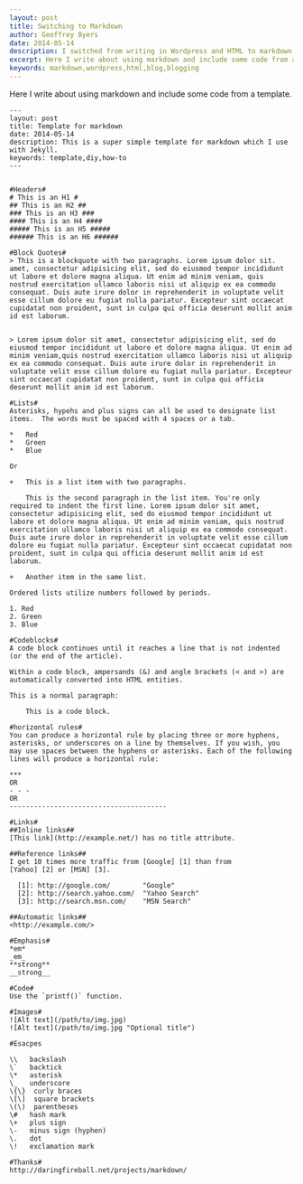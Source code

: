 ```yaml
---
layout: post
title: Switching to Markdown
author: Geoffrey Byers
date: 2014-05-14
description: I switched from writing in Wordpress and HTML to markdown.
excerpt: Here I write about using markdown and include some code from a template.
keywords: markdown,wordpress,html,blog,blogging
---
```


Here I write about using markdown and include some code from a template.

	---
	layout: post
	title: Template for markdown
	date: 2014-05-14
	description: This is a super simple template for markdown which I use with Jekyll.
	keywords: template,diy,how-to
	---


	#Headers#
	# This is an H1 #
	## This is an H2 ##
	### This is an H3 ###
	#### This is an H4 ####
	##### This is an H5 #####
	###### This is an H6 ######

	#Block Quotes#
	> This is a blockquote with two paragraphs. Lorem ipsum dolor sit. amet, consectetur adipisicing elit, sed do eiusmod tempor incididunt ut labore et dolore magna aliqua. Ut enim ad minim veniam, quis nostrud exercitation ullamco laboris nisi ut aliquip ex ea commodo consequat. Duis aute irure dolor in reprehenderit in voluptate velit esse cillum dolore eu fugiat nulla pariatur. Excepteur sint occaecat cupidatat non proident, sunt in culpa qui officia deserunt mollit anim id est laborum.


	> Lorem ipsum dolor sit amet, consectetur adipisicing elit, sed do eiusmod tempor incididunt ut labore et dolore magna aliqua. Ut enim ad minim veniam,quis nostrud exercitation ullamco laboris nisi ut aliquip ex ea commodo consequat. Duis aute irure dolor in reprehenderit in voluptate velit esse cillum dolore eu fugiat nulla pariatur. Excepteur sint occaecat cupidatat non proident, sunt in culpa qui officia deserunt mollit anim id est laborum.

	#Lists#
	Asterisks, hypehs and plus signs can all be used to designate list items.  The words must be spaced with 4 spaces or a tab.

	*   Red
	*   Green
	*   Blue

	Or 

	+   This is a list item with two paragraphs.

	    This is the second paragraph in the list item. You're only required to indent the first line. Lorem ipsum dolor sit amet, consectetur adipisicing elit, sed do eiusmod tempor incididunt ut labore et dolore magna aliqua. Ut enim ad minim veniam, quis nostrud exercitation ullamco laboris nisi ut aliquip ex ea commodo consequat. Duis aute irure dolor in reprehenderit in voluptate velit esse cillum dolore eu fugiat nulla pariatur. Excepteur sint occaecat cupidatat non proident, sunt in culpa qui officia deserunt mollit anim id est laborum.

	+   Another item in the same list.

	Ordered lists utilize numbers followed by periods.

	1. Red
	2. Green
	3. Blue

	#Codeblocks#
	A code block continues until it reaches a line that is not indented (or the end of the article).

	Within a code block, ampersands (&) and angle brackets (< and >) are automatically converted into HTML entities. 

	This is a normal paragraph:

	    This is a code block.

	#horizontal rules#
	You can produce a horizontal rule by placing three or more hyphens, asterisks, or underscores on a line by themselves. If you wish, you may use spaces between the hyphens or asterisks. Each of the following lines will produce a horizontal rule:

	***
	OR
	- - -
	OR
	---------------------------------------

	#Links#
	##Inline links##
	[This link](http://example.net/) has no title attribute.

	##Reference links##
	I get 10 times more traffic from [Google] [1] than from
	[Yahoo] [2] or [MSN] [3].

	  [1]: http://google.com/        "Google"
	  [2]: http://search.yahoo.com/  "Yahoo Search"
	  [3]: http://search.msn.com/    "MSN Search"

	##Automatic links##
	<http://example.com/>

	#Emphasis#
	*em*
	_em_
	**strong**
	__strong__

	#Code#
	Use the `printf()` function.

	#Images#
	![Alt text](/path/to/img.jpg)
	![Alt text](/path/to/img.jpg "Optional title")

	#Esacpes

	\\   backslash
	\`   backtick
	\*   asterisk
	\_   underscore
	\{\}  curly braces
	\[\]  square brackets
	\(\)  parentheses
	\#   hash mark
	\+   plus sign
	\-   minus sign (hyphen)
	\.   dot
	\!   exclamation mark

	#Thanks#
	http://daringfireball.net/projects/markdown/
